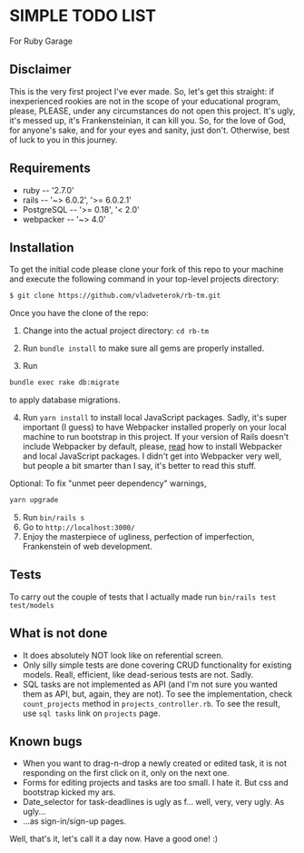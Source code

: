 # SIMPLE TODO LIST

For Ruby Garage

## Disclaimer
This is the very first project I've ever made. So, let's get this straight: if inexperienced rookies are not in the scope of your educational program, please, PLEASE, under any circumstances do not open this project. It's ugly, it's messed up, it's Frankensteinian, it can kill you. So, for the love of God, for anyone's sake, and for your eyes and sanity, just don't. Otherwise, best of luck to you in this journey.     

## Requirements

- ruby -- '2.7.0'
- rails -- '~> 6.0.2', '>= 6.0.2.1'
- PostgreSQL -- '>= 0.18', '< 2.0'
- webpacker -- '~> 4.0'

## Installation

To get the initial code please clone your fork of this repo to your machine and execute the following command in your top-level projects directory:

```bash
$ git clone https://github.com/vladveterok/rb-tm.git
```

Once you have the clone of the repo:

1. Change into the actual project directory: ```cd rb-tm ```

2. Run ```bundle install``` to make sure all gems are properly installed.
3. Run

```bash
bundle exec rake db:migrate
```
to apply database migrations.

4. Run ```yarn install``` to install local JavaScript packages. Sadly, it's super important (I guess) to have Webpacker installed properly on your local machine to run bootstrap in this project. If your version of Rails doesn't include Webpacker by default, please, [read](https://github.com/rails/webpacker) how to install Webpacker and local JavaScript packages. I didn't get into Webpacker very well, but people a bit smarter than I say, it's better to read this stuff.

Optional: To fix "unmet peer dependency" warnings,
```bash
yarn upgrade
```


5. Run ```bin/rails s```
6. Go to ```http://localhost:3000/```
7. Enjoy the masterpiece of ugliness, perfection of imperfection, Frankenstein of web development.   

## Tests
To carry out the couple of tests that I actually made run ```bin/rails test test/models```

## What is not done
- It does absolutely NOT look like on referential screen.
- Only silly simple tests are done covering CRUD functionality for existing models. Reall, efficient, like dead-serious tests are not. Sadly. 
- SQL tasks are not implemented as API (and I'm not sure you wanted them as API, but, again, they are not). To see the implementation, check ```count_projects``` method in ```projects_controller.rb```. To see the result, use ```sql tasks``` link on ```projects``` page.

## Known bugs
- When you want to drag-n-drop a newly created or edited task, it is not responding on the first click on it, only on the next one.
- Forms for editing projects and tasks are too small. I hate it. But css and bootstrap kicked my ars.
- Date_selector for task-deadlines is ugly as f... well, very, very ugly. As ugly...
- ...as sign-in/sign-up pages.

Well, that's it, let's call it a day now.
Have a good one! :)